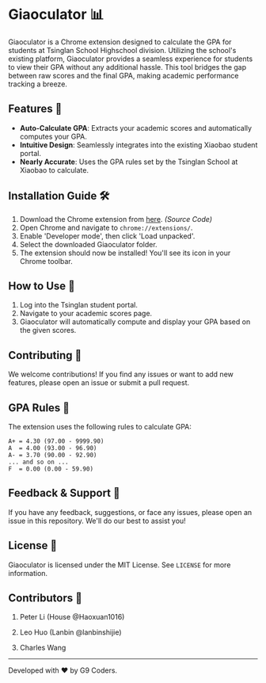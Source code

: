 # Giaoculator 📊

Giaoculator is a Chrome extension designed to calculate the GPA for students at Tsinglan School Highschool division. Utilizing the school's existing platform, Giaoculator provides a seamless experience for students to view their GPA without any additional hassle. This tool bridges the gap between raw scores and the final GPA, making academic performance tracking a breeze.

## Features 🌟
- **Auto-Calculate GPA**: Extracts your academic scores and automatically computes your GPA.
- **Intuitive Design**: Seamlessly integrates into the existing Xiaobao student portal.
- **Nearly Accurate**: Uses the GPA rules set by the Tsinglan School at Xiaobao to calculate.

## Installation Guide 🛠️
1. Download the Chrome extension from [here](https://github.com/lanbinshijie/giaoculator/archive/refs/heads/main.zip). _(Source Code)_
2. Open Chrome and navigate to `chrome://extensions/`.
3. Enable 'Developer mode', then click 'Load unpacked'.
4. Select the downloaded Giaoculator folder.
5. The extension should now be installed! You'll see its icon in your Chrome toolbar.

## How to Use 📙
1. Log into the Tsinglan student portal.
2. Navigate to your academic scores page.
3. Giaoculator will automatically compute and display your GPA based on the given scores.

## Contributing 🤝
We welcome contributions! If you find any issues or want to add new features, please open an issue or submit a pull request.

## GPA Rules 📜
The extension uses the following rules to calculate GPA: 
```
A+ = 4.30 (97.00 - 9999.90)
A  = 4.00 (93.00 - 96.90)
A- = 3.70 (90.00 - 92.90)
... and so on ...
F  = 0.00 (0.00 - 59.90)
```

## Feedback & Support 💬
If you have any feedback, suggestions, or face any issues, please open an issue in this repository. We'll do our best to assist you!

## License 📄
Giaoculator is licensed under the MIT License. See `LICENSE` for more information.


## Contributors 🤝
1. Peter Li (House @Haoxuan1016)
2. Leo Huo (Lanbin @lanbinshijie)

3. Charles Wang

---

Developed with ❤️ by G9 Coders.

